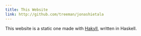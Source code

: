 ```yaml
---
title: This Website
link: http://github.com/treeman/jonashietala
---
```


This website is a static one made with [Hakyll][], written in Haskell.

[Hakyll]: http://jaspervdj.be/hakyll/ "Hakyll. A static web site generator written in Haskell."

